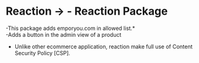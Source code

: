 # Reaction ->  - Reaction Package

-This package adds emporyou.com in allowed list.*<br/>
-Adds a button in the admin view of a product

* Unlike other ecommerce application, reaction make full use of Content Security Policy [CSP].
